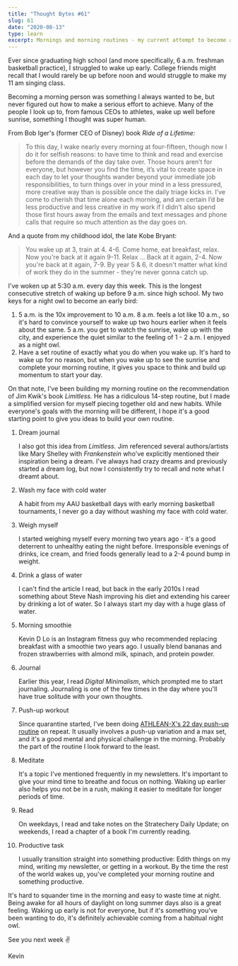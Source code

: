 ```yaml
---
title: "Thought Bytes #61"
slug: 61
date: "2020-08-13"
type: learn
excerpt: Mornings and morning routines - my current attempt to become a morning person and how it can give you space to think and improve your productivity.
---
```

Ever since graduating high school (and more specifically, 6 a.m. freshman basketball practice), I struggled to wake up early. College friends might recall that I would rarely be up before noon and would struggle to make my 11 am singing class.

Becoming a morning person was something I always wanted to be, but never figured out how to make a serious effort to achieve. Many of the people I look up to, from famous CEOs to athletes, wake up well before sunrise, something I thought was super human.

From Bob Iger's (former CEO of Disney) book *Ride of a Lifetime:*

> To this day, I wake nearly every morning at four-fifteen, though now I do it for selfish reasons: to have time to think and read and exercise before the demands of the day take over. Those hours aren’t for everyone, but however you find the time, it’s vital to create space in each day to let your thoughts wander beyond your immediate job responsibilities, to turn things over in your mind in a less pressured, more creative way than is possible once the daily triage kicks in. I’ve come to cherish that time alone each morning, and am certain I’d be less productive and less creative in my work if I didn’t also spend those first hours away from the emails and text messages and phone calls that require so much attention as the day goes on.

And a quote from my childhood idol, the late Kobe Bryant:

> You wake up at 3, train at 4. 4-6. Come home, eat breakfast, relax. Now you're back at it again 9-11. Relax ... Back at it again, 2-4. Now you're back at it again, 7-9.
By year 5 & 6, it doesn't matter what kind of work they do in the summer - they're never gonna catch up.

I've woken up at 5:30 a.m. every day this week. This is the longest consecutive stretch of waking up before 9 a.m. since high school. My two keys for a night owl to become an early bird:

1. 5 a.m. is the 10x improvement to 10 a.m. 8 a.m. feels a lot like 10 a.m., so it's hard to convince yourself to wake up two hours earlier when it feels about the same. 5 a.m. you get to watch the sunrise, wake up with the city, and experience the quiet similar to the feeling of 1 - 2 a.m. I enjoyed as a night owl.
2. Have a set routine of exactly what you do when you wake up. It's hard to wake up for no reason, but when you wake up to see the sunrise and complete your morning routine, it gives you space to think and build up momentum to start your day.

On that note, I've been building my morning routine on the recommendation of Jim Kwik's book *Limitless.* He has a ridiculous 14-step routine, but I made a simplified version for myself piecing together old and new habits. While everyone's goals with the morning will be different, I hope it's a good starting point to give you ideas to build your own routine.

1. Dream journal

    I also got this idea from *Limitless.* Jim referenced several authors/artists like Mary Shelley with *Frankenstein* who've explicitly mentioned their inspiration being a dream. I've always had crazy dreams and previously started a dream log, but now I consistently try to recall and note what I dreamt about.

2. Wash my face with cold water

    A habit from my AAU basketball days with early morning basketball tournaments, I never go a day without washing my face with cold water.

3. Weigh myself

    I started weighing myself every morning two years ago - it's a good deterrent to unhealthy eating the night before. Irresponsible evenings of drinks, ice cream, and fried foods generally lead to a 2-4 pound bump in weight.

4. Drink a glass of water

    I can't find the article I read, but back in the early 2010s I read something about Steve Nash improving his diet and extending his career by drinking a lot of water. So I always start my day with a huge glass of water.

5. Morning smoothie

    Kevin D Lo is an Instagram fitness guy who recommended replacing breakfast with a smoothie two years ago. I usually blend bananas and frozen strawberries with almond milk, spinach, and protein powder.

6. Journal

    Earlier this year, I read *Digital Minimalism*, which prompted me to start journaling. Journaling is one of the few times in the day where you'll have true solitude with your own thoughts.

7. Push-up workout

    Since quarantine started, I've been doing [ATHLEAN-X's 22 day push-up routine](https://www.youtube.com/watch?v=Ys-JyytCu2s) on repeat. It usually involves a push-up variation and a max set, and it's a good mental and physical challenge in the morning. Probably the part of the routine I look forward to the least.

8. Meditate

    It's a topic I've mentioned frequently in my newsletters. It's important to give your mind time to breathe and focus on nothing. Waking up earlier also helps you not be in a rush, making it easier to meditate for longer periods of time.

9. Read

    On weekdays, I read and take notes on the Stratechery Daily Update; on weekends, I read a chapter of a book I'm currently reading.

10. Productive task

    I usually transition straight into something productive: Edith things on my mind, writing my newsletter, or getting in a workout. By the time the rest of the world wakes up, you've completed your morning routine and something productive.

It's hard to squander time in the morning and easy to waste time at night. Being awake for all hours of daylight on long summer days also is a great feeling. Waking up early is not for everyone, but if it's something you've been wanting to do, it's definitely achievable coming from a habitual night owl.

See you next week ✌️

Kevin